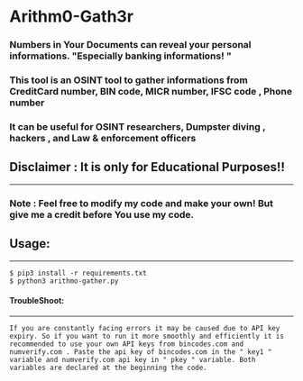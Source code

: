 # Arithm0-Gath3r
### Numbers in Your Documents can reveal your personal informations. "Especially banking informations! "

### This tool is an OSINT tool to gather informations from CreditCard number, BIN code, MICR number, IFSC code , Phone number

### It can be useful for OSINT researchers, Dumpster diving , hackers , and Law & enforcement officers 


## Disclaimer : It is only for Educational Purposes!!


-----------------------------------------------------------------------------------------------------------------------------------
### Note : Feel free to modify my code and make your own! But give me a credit before You use my code.

## Usage:
------------------------------------------------------------------------------------------------------------------------------
    $ pip3 install -r requirements.txt
    $ python3 arithmo-gather.py

#### TroubleShoot:
-------------------------------------------------------------------------------------------------------------------------------
    If you are constantly facing errors it may be caused due to API key expiry. So if you want to run it more smoothly and efficiently it is recommended to use your own API keys from bincodes.com and numverify.com . Paste the api key of bincodes.com in the " key1 " variable and numverify.com api key in " pkey " variable. Both variables are declared at the beginning the code.
